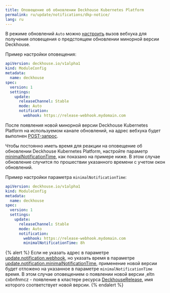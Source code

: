 ```yaml
---
title: Оповещение об обновлении Deckhouse Kubernetes Platform
permalink: ru/update/notifications/dkp-notice/
lang: ru
---
```


В режиме обновлений `Auto` можно [настроить](configuration.html#parameters-update-notification) вызов вебхука для получения оповещения о предстоящем обновлении минорной версии Deckhouse.

Пример настройки оповещения:

```yaml
apiVersion: deckhouse.io/v1alpha1
kind: ModuleConfig
metadata:
  name: deckhouse
spec:
  version: 1
  settings:
    update:
      releaseChannel: Stable
      mode: Auto
      notification:
        webhook: https://release-webhook.mydomain.com
```

После появления новой минорной версии Deckhouse Kubernetes Platform на используемом канале обновлений, на адрес вебхука будет выполнен [POST-запрос](configuration.html#parameters-update-notification-webhook).

Чтобы постоянно иметь время для реакции на оповещение об обновлении Deckhouse Kubernetes Platform, настройте параметр [minimalNotificationTime](configuration.html#parameters-update-notification-minimalnotificationtime), как показано на примере ниже. В этом случае обновление случится по прошествии указанного времени с учетом окон обновлений.

Пример настройки параметра `minimalNotificationTime`:

```yaml
apiVersion: deckhouse.io/v1alpha1
kind: ModuleConfig
metadata:
  name: deckhouse
spec:
  version: 1
  settings:
    update:
      releaseChannel: Stable
      mode: Auto
      notification:
        webhook: https://release-webhook.mydomain.com
        minimalNotificationTime: 8h
```

{% alert %}
Если не указать адрес в параметре [update.notification.webhook](configuration.html#parameters-update-notification-webhook), но указать время в параметре [update.notification.minimalNotificationTime](configuration.html#parameters-update-notification-minimalnotificationtime), применение новой версии будет отложено на указанное в параметре `minimalNotificationTime` время. В этом случае оповещением о появлении новой версии ,eltn cxbnfnmcz - появление в кластере ресурса [DeckhouseRelease](cr.html#deckhouserelease), имя которого соответствует новой версии.
{% endalert %}